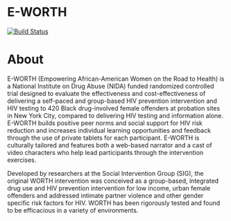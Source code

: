 E-WORTH
=======


[![Build Status](https://travis-ci.org/ccnmtl/worth2.svg?branch=master)](https://travis-ci.org/ccnmtl/worth2)


About
=====================
E-WORTH (Empowering African-American Women on the Road to Health) is a National Institute on Drug Abuse (NIDA) funded randomized controlled trial designed to evaluate the effectiveness and cost-effectiveness of delivering a self-paced and group-based HIV prevention intervention and HIV testing to 420 Black drug-involved female offenders at probation sites in New York City, compared to delivering HIV testing and information alone. E-WORTH builds positive peer norms and social support for HIV risk reduction and increases individual learning opportunities and feedback through the use of private tablets for each participant. E-WORTH is culturally tailored and features both a web-based narrator and a cast of video characters who help lead participants through the intervention exercises.

Developed by researchers at the Social Intervention Group (SIG), the original WORTH intervention was conceived as a group-based, integrated drug use and HIV prevention intervention for low income, urban female offenders and addressed intimate partner violence and other gender specific risk factors for HIV. WORTH has been rigorously tested and found to be efficacious in a variety of environments.
